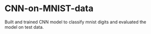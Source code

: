 # CNN-on-MNIST-data

Built and trained CNN model to classify mnist digits and evaluated the model on test data.
